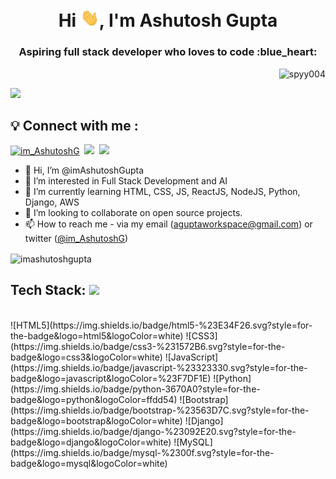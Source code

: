 <h1 align="center">Hi <img src="https://raw.githubusercontent.com/ABSphreak/ABSphreak/master/gifs/Hi.gif" width="30px">, I'm Ashutosh Gupta</h1>
<h3 align="center">Aspiring full stack developer who loves to code :blue_heart:</h3> <p align="right"> <img src="https://komarev.com/ghpvc/?username=imAshutoshGupta&label=Profile%20views&color=0e75b6&style=flat" alt="spyy004" /> </p>

<img src="https://raw.githubusercontent.com/halfrost/halfrost/master/icons/header_.png"/>

## 💡 Connect with me :
<p align="left"> 
<a href="https://twitter.com/im_AshutoshG" target="blank"><img src="https://img.shields.io/twitter/follow/im_AshutoshG?logo=twitter&style=for-the-badge" alt="im_AshutoshG" /></a>&nbsp
<a href="https://www.linkedin.com/in/ashutoshgupta08"><img src="https://img.shields.io/badge/-Ashutosh%20Gupta-0077B5?style=for-the-badge&logo=Linkedin&logoColor=white"/></a>&nbsp
<!-- <a href="http:/harikanani.github.io/PortfolioV2" target="_blank"><img src="https://img.shields.io/website?label=harikanani.github.io&style=for-the-badge&up_color=9FEF00&url=https%3A%2F%2Fharikanani.github.io" alt="harikanani.github.io" /></a>&nbsp -->
   <a href="mailto:aguptaworkspace@gmail.com">
    <img src="https://img.shields.io/badge/-Gmail-c14438?style=for-the-badge&logo=Gmail&logoColor=white&link=mailto:aguptaworkspace@gmail.com" />
  </a>
</p>

- 👋 Hi, I’m @imAshutoshGupta
- 👀 I’m interested in Full Stack Development and AI
- 🌱 I’m currently learning HTML, CSS, JS, ReactJS, NodeJS, Python, Django, AWS
- 💞️ I’m looking to collaborate on open source projects.
- 📫 How to reach me - via my email (aguptaworkspace@gmail.com) or twitter ([@im_AshutoshG](https://twitter.com/im_AshutoshG))

<p><img align="center" src="https://github-readme-streak-stats.herokuapp.com/?user=imashutoshgupta&" alt="imashutoshgupta" /></p>

  <h2 align="left">Tech Stack: <img src = "https://media2.giphy.com/media/QssGEmpkyEOhBCb7e1/giphy.gif?cid=ecf05e47a0n3gi1bfqntqmob8g9aid1oyj2wr3ds3mg700bl&rid=giphy.gif" width = 22px></h2><br> </h2>
![HTML5](https://img.shields.io/badge/html5-%23E34F26.svg?style=for-the-badge&logo=html5&logoColor=white) ![CSS3](https://img.shields.io/badge/css3-%231572B6.svg?style=for-the-badge&logo=css3&logoColor=white) ![JavaScript](https://img.shields.io/badge/javascript-%23323330.svg?style=for-the-badge&logo=javascript&logoColor=%23F7DF1E) ![Python](https://img.shields.io/badge/python-3670A0?style=for-the-badge&logo=python&logoColor=ffdd54) ![Bootstrap](https://img.shields.io/badge/bootstrap-%23563D7C.svg?style=for-the-badge&logo=bootstrap&logoColor=white) ![Django](https://img.shields.io/badge/django-%23092E20.svg?style=for-the-badge&logo=django&logoColor=white) ![MySQL](https://img.shields.io/badge/mysql-%2300f.svg?style=for-the-badge&logo=mysql&logoColor=white) 


<!---
imAshutoshGupta/imAshutoshGupta is a ✨ special ✨ repository because its `README.md` (this file) appears on your GitHub profile.
You can click the Preview link to take a look at your changes.
--->
